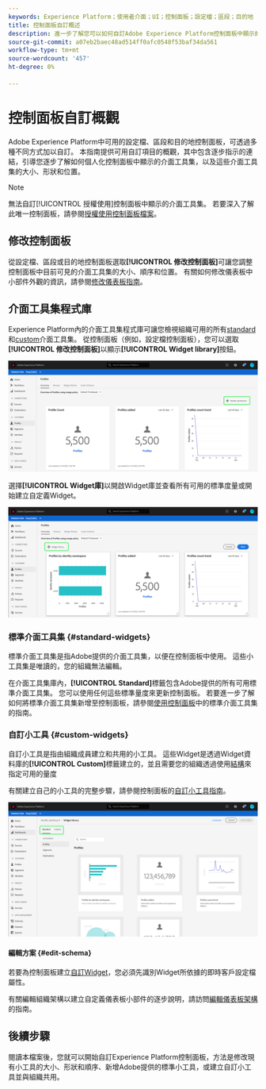 ```yaml
---
keywords: Experience Platform；使用者介面；UI；控制面板；設定檔；區段；目的地
title: 控制面板自訂概述
description: 進一步了解您可以如何自訂Adobe Experience Platform控制面板中顯示的資料。
source-git-commit: a07eb2baec48ad514ff0afc0548f53baf34da561
workflow-type: tm+mt
source-wordcount: '457'
ht-degree: 0%

---
```



# 控制面板自訂概觀

Adobe Experience Platform中可用的設定檔、區段和目的地控制面板，可透過多種不同方式加以自訂。 本指南提供可用自訂項目的概觀，其中包含逐步指示的連結，引導您逐步了解如何個人化控制面板中顯示的介面工具集，以及這些介面工具集的大小、形狀和位置。

>[!NOTE]
>
>無法自訂[!UICONTROL 授權使用]控制面板中顯示的介面工具集。 若要深入了解此唯一控制面板，請參閱[授權使用控制面板檔案](../guides/license-usage.md)。

## 修改控制面板

從設定檔、區段或目的地控制面板選取&#x200B;**[!UICONTROL 修改控制面板]**&#x200B;可讓您調整控制面板中目前可見的介面工具集的大小、順序和位置。 有關如何修改儀表板中小部件外觀的資訊，請參閱[修改儀表板指南](modify.md)。

## 介面工具集程式庫

Experience Platform內的介面工具集程式庫可讓您檢視組織可用的所有[standard](#standard-widgets)和[custom](#custom-widgets)介面工具集。 從控制面板（例如，設定檔控制面板），您可以選取&#x200B;**[!UICONTROL 修改控制面板]**&#x200B;以顯示&#x200B;**[!UICONTROL Widget library]**&#x200B;按鈕。

![](../images/customization/modify-dashboard.png)

選擇&#x200B;**[!UICONTROL Widget庫]**&#x200B;以開啟Widget庫並查看所有可用的標準度量或開始建立自定義Widget。

![](../images/customization/widget-library-button.png)

### 標準介面工具集 {#standard-widgets}

標準介面工具集是指Adobe提供的介面工具集，以便在控制面板中使用。 這些小工具集是唯讀的，您的組織無法編輯。

在介面工具集庫內，**[!UICONTROL Standard]**&#x200B;標籤包含Adobe提供的所有可用標準介面工具集。 您可以使用任何這些標準量度來更新控制面板。 若要進一步了解如何將標準介面工具集新增至控制面板，請參閱[使用控制面板](standard-widgets.md)中的標準介面工具集的指南。

### 自訂小工具 {#custom-widgets}

自訂小工具是指由組織成員建立和共用的小工具。 這些Widget是透過Widget資料庫的&#x200B;**[!UICONTROL Custom]**&#x200B;標籤建立的，並且需要您的組織透過使用[結構](#edit-schema)來指定可用的量度

有關建立自己的小工具的完整步驟，請參閱控制面板的[自訂小工具指南](custom-widgets.md)。

![](../images/customization/widget-library.png)

#### 編輯方案 {#edit-schema}

若要為控制面板建立[自訂Widget](#custom-widgets)，您必須先識別Widget所依據的即時客戶設定檔屬性。

有關編輯組織架構以建立自定義儀表板小部件的逐步說明，請訪問[編輯儀表板架構](edit-schema.md)的指南。

## 後續步驟

閱讀本檔案後，您就可以開始自訂Experience Platform控制面板，方法是修改現有小工具的大小、形狀和順序、新增Adobe提供的標準小工具，或建立自訂小工具並與組織共用。
